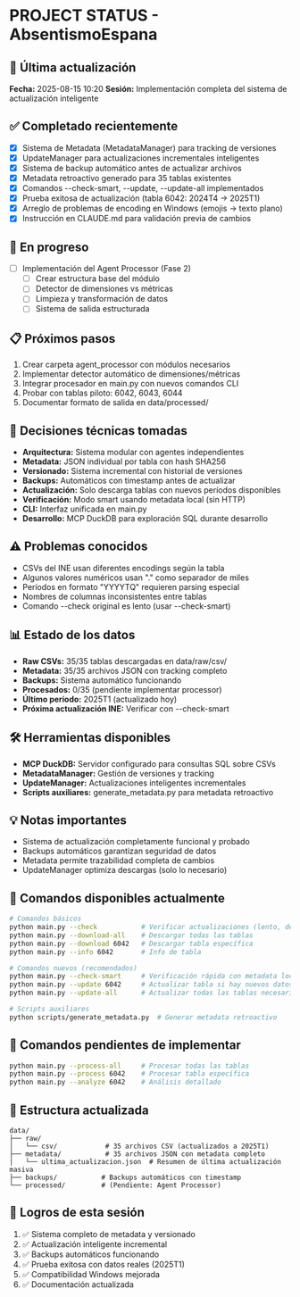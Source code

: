 # PROJECT STATUS - AbsentismoEspana

## 📅 Última actualización
**Fecha:** 2025-08-15 10:20
**Sesión:** Implementación completa del sistema de actualización inteligente

## ✅ Completado recientemente
- [x] Sistema de Metadata (MetadataManager) para tracking de versiones
- [x] UpdateManager para actualizaciones incrementales inteligentes
- [x] Sistema de backup automático antes de actualizar archivos
- [x] Metadata retroactivo generado para 35 tablas existentes
- [x] Comandos --check-smart, --update, --update-all implementados
- [x] Prueba exitosa de actualización (tabla 6042: 2024T4 → 2025T1)
- [x] Arreglo de problemas de encoding en Windows (emojis → texto plano)
- [x] Instrucción en CLAUDE.md para validación previa de cambios

## 🔄 En progreso
- [ ] Implementación del Agent Processor (Fase 2)
  - [ ] Crear estructura base del módulo
  - [ ] Detector de dimensiones vs métricas
  - [ ] Limpieza y transformación de datos
  - [ ] Sistema de salida estructurada

## 📋 Próximos pasos
1. Crear carpeta agent_processor con módulos necesarios
2. Implementar detector automático de dimensiones/métricas
3. Integrar procesador en main.py con nuevos comandos CLI
4. Probar con tablas piloto: 6042, 6043, 6044
5. Documentar formato de salida en data/processed/

## 🔧 Decisiones técnicas tomadas
- **Arquitectura:** Sistema modular con agentes independientes
- **Metadata:** JSON individual por tabla con hash SHA256
- **Versionado:** Sistema incremental con historial de versiones
- **Backups:** Automáticos con timestamp antes de actualizar
- **Actualización:** Solo descarga tablas con nuevos períodos disponibles
- **Verificación:** Modo smart usando metadata local (sin HTTP)
- **CLI:** Interfaz unificada en main.py
- **Desarrollo:** MCP DuckDB para exploración SQL durante desarrollo

## ⚠️ Problemas conocidos
- CSVs del INE usan diferentes encodings según la tabla
- Algunos valores numéricos usan "." como separador de miles
- Períodos en formato "YYYYTQ" requieren parsing especial
- Nombres de columnas inconsistentes entre tablas
- Comando --check original es lento (usar --check-smart)

## 📊 Estado de los datos
- **Raw CSVs:** 35/35 tablas descargadas en data/raw/csv/
- **Metadata:** 35/35 archivos JSON con tracking completo
- **Backups:** Sistema automático funcionando
- **Procesados:** 0/35 (pendiente implementar processor)
- **Último período:** 2025T1 (actualizado hoy)
- **Próxima actualización INE:** Verificar con --check-smart

## 🛠️ Herramientas disponibles
- **MCP DuckDB:** Servidor configurado para consultas SQL sobre CSVs
- **MetadataManager:** Gestión de versiones y tracking
- **UpdateManager:** Actualizaciones inteligentes incrementales
- **Scripts auxiliares:** generate_metadata.py para metadata retroactivo

## 💡 Notas importantes
- Sistema de actualización completamente funcional y probado
- Backups automáticos garantizan seguridad de datos
- Metadata permite trazabilidad completa de cambios
- UpdateManager optimiza descargas (solo lo necesario)

## 🚀 Comandos disponibles actualmente
```bash
# Comandos básicos
python main.py --check           # Verificar actualizaciones (lento, deprecated)
python main.py --download-all    # Descargar todas las tablas
python main.py --download 6042   # Descargar tabla específica
python main.py --info 6042       # Info de tabla

# Comandos nuevos (recomendados)
python main.py --check-smart     # Verificación rápida con metadata local
python main.py --update 6042     # Actualizar tabla si hay nuevos datos
python main.py --update-all      # Actualizar todas las tablas necesarias

# Scripts auxiliares
python scripts/generate_metadata.py  # Generar metadata retroactivo
```

## 📝 Comandos pendientes de implementar
```bash
python main.py --process-all     # Procesar todas las tablas
python main.py --process 6042    # Procesar tabla específica
python main.py --analyze 6042    # Análisis detallado
```

## 📁 Estructura actualizada
```
data/
├── raw/
│   └── csv/            # 35 archivos CSV (actualizados a 2025T1)
├── metadata/           # 35 archivos JSON con metadata completo
│   └── ultima_actualizacion.json  # Resumen de última actualización masiva
├── backups/           # Backups automáticos con timestamp
└── processed/         # (Pendiente: Agent Processor)
```

## 🎯 Logros de esta sesión
1. ✅ Sistema completo de metadata y versionado
2. ✅ Actualización inteligente incremental
3. ✅ Backups automáticos funcionando
4. ✅ Prueba exitosa con datos reales (2025T1)
5. ✅ Compatibilidad Windows mejorada
6. ✅ Documentación actualizada